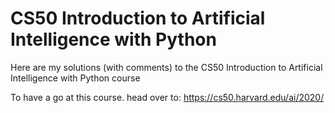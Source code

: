 # CS50 Introduction to Artificial Intelligence with Python
Here are my solutions (with comments) to the CS50 Introduction to Artificial Intelligence with Python course

To have a go at this course. head over to: https://cs50.harvard.edu/ai/2020/
